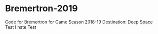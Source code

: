 # Bremertron-2019
Code for Bremertron for Game Season 2018-19 Destination: Deep Space
Test
I hate Test